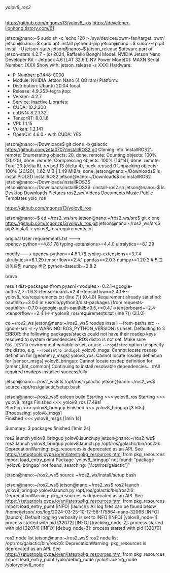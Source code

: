###### yolov8_ros2
https://github.com/mgonzs13/yolov8_ros
https://developer-lionhong.tistory.com/61

jetson@nano:~$ sudo sh -c 'echo 128 > /sys/devices/pwm-fan/target_pwm'
jetson@nano:~$ sudo apt install python3-pip
jetson@nano:~$ sudo -H pip3 install -U jetson-stats
jetson@nano:~$ jetson_release
Software part of jetson-stats 4.2.7 - (c) 2024, Raffaello Bonghi
Model: NVIDIA Jetson Nano Developer Kit - Jetpack 4.6 [L4T 32.6.1]
NV Power Mode[0]: MAXN
Serial Number: [XXX Show with: jetson_release -s XXX]
Hardware:
 - P-Number: p3448-0000
 - Module: NVIDIA Jetson Nano (4 GB ram)
Platform:
 - Distribution: Ubuntu 20.04 focal
 - Release: 4.9.253-tegra
jtop:
 - Version: 4.2.7
 - Service: Inactive
Libraries:
 - CUDA: 10.2.300
 - cuDNN: 8.2.1.32
 - TensorRT: 8.0.1.6
 - VPI: 1.1.15
 - Vulkan: 1.2.141
 - OpenCV: 4.6.0 - with CUDA: YES

jetson@nano:~/Downloads$  git clone -b galactic https://github.com/zeta0707/installROS2.git
Cloning into 'installROS2'...
remote: Enumerating objects: 20, done.
remote: Counting objects: 100% (20/20), done.
remote: Compressing objects: 100% (14/14), done.
remote: Total 20 (delta 8), reused 13 (delta 4), pack-reused 0
Unpacking objects: 100% (20/20), 1.62 MiB | 1.49 MiB/s, done.
jetson@nano:~/Downloads$ ls
installPiOLED  installROS2
jetson@nano:~/Downloads$ cd  installROS2
jetson@nano:~/Downloads/installROS2$ 
jetson@nano:~/Downloads/installROS2$ ./install-ros2.sh 
jetson@nano:~$ ls
Desktop    Downloads  Pictures  ros2_ws    Videos
Documents  Music      Public    Templates  yolo_ros


https://github.com/mgonzs13/yolov8_ros

jetson@nano:~$ cd ~/ros2_ws/src
jetson@nano:~/ros2_ws/src$ git clone https://github.com/mgonzs13/yolov8_ros.git
jetson@nano:~/ros2_ws/src$ pip3 install -r yolov8_ros/requirements.txt

original 
User
requirements.txt --->   
opencv-python==4.8.1.78
typing-extensions>=4.4.0
ultralytics==8.1.29 

modify--->
opencv-python==4.8.1.78
typing-extensions==3.7.4
ultralytics==8.1.29
tensorflow==2.4.1
pandas==2.0.3
numpy>=1.20.3  # 업그레이드된 numpy 버전
python-dateutil>=2.8.2

bravo  

result 
dist-packages (from pyasn1-modules>=0.2.1->google-auth<2,>=1.6.3->tensorboard~=2.4->tensorflow==2.4.1->-r yolov8_ros/requirements.txt (line 7)) (0.4.8)
Requirement already satisfied: oauthlib>=3.0.0 in /usr/lib/python3/dist-packages (from requests-oauthlib>=0.7.0->google-auth-oauthlib<0.5,>=0.4.1->tensorboard~=2.4->tensorflow==2.4.1->-r yolov8_ros/requirements.txt (line 7)) (3.1.0)




 cd ~/ros2_ws
jetson@nano:~/ros2_ws$ rosdep install --from-paths src --ignore-src -r -y
WARNING: ROS_PYTHON_VERSION is unset. Defaulting to 3
ERROR: the following packages/stacks could not have their rosdep keys resolved
to system dependencies (ROS distro is not set. Make sure `ROS_DISTRO` environment variable is set, or use `--rosdistro` option to specify the distro, e.g. `--rosdistro indigo`):
yolov8_msgs: Cannot locate rosdep definition for [geometry_msgs]
yolov8_ros: Cannot locate rosdep definition for [sensor_msgs]
yolov8_bringup: Cannot locate rosdep definition for [ament_lint_common]
Continuing to install resolvable dependencies...
#All required rosdeps installed successfully

jetson@nano:~/ros2_ws$ ls /opt/ros/
galactic
jetson@nano:~/ros2_ws$ source /opt/ros/galactic/setup.bash

jetson@nano:~/ros2_ws$ colcon build
Starting >>> yolov8_ros
Starting >>> yolov8_msgs
Finished <<< yolov8_ros [7.49s]                                           
Starting >>> yolov8_bringup
Finished <<< yolov8_bringup [3.50s]                                  
[Processing: yolov8_msgs]                             
Finished <<< yolov8_msgs [1min 1s]                             

Summary: 3 packages finished [1min 2s]




ros2 launch yolov8_bringup yolov8.launch.py
jetson@nano:~/ros2_ws$ ros2 launch yolov8_bringup yolov8.launch.py
/opt/ros/galactic/bin/ros2:6: DeprecationWarning: pkg_resources is deprecated as an API. See https://setuptools.pypa.io/en/latest/pkg_resources.html
  from pkg_resources import load_entry_point
Package 'yolov8_bringup' not found: "package 'yolov8_bringup' not found, searching: ['/opt/ros/galactic']"


jetson@nano:~/ros2_ws$ source ~/ros2_ws/install/setup.bash

jetson@nano:~/ros2_ws$ 
jetson@nano:~/ros2_ws$ ros2 launch yolov8_bringup yolov8.launch.py
/opt/ros/galactic/bin/ros2:6: DeprecationWarning: pkg_resources is deprecated as an API. See https://setuptools.pypa.io/en/latest/pkg_resources.html
  from pkg_resources import load_entry_point
[INFO] [launch]: All log files can be found below /home/jetson/.ros/log/2024-03-25-10-12-58-175864-nano-32068
[INFO] [launch]: Default logging verbosity is set to INFO
[INFO] [yolov8_node-1]: process started with pid [32072]
[INFO] [tracking_node-2]: process started with pid [32074]
[INFO] [debug_node-3]: process started with pid [32076]


ros2 node list
jetson@nano:~/ros2_ws$ ros2 node list
/opt/ros/galactic/bin/ros2:6: DeprecationWarning: pkg_resources is deprecated as an API. See https://setuptools.pypa.io/en/latest/pkg_resources.html
  from pkg_resources import load_entry_point
/yolo/debug_node
/yolo/tracking_node
/yolo/yolov8_node
